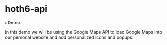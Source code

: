# hoth6-api

#Demo

In this demo we will be using the Google Maps API to load Google Maps into our personal website and add personalized icons and popups. 


